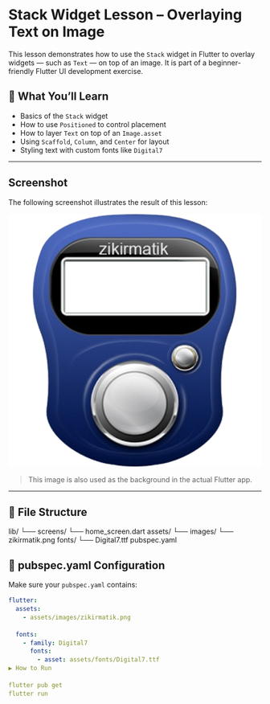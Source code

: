 # Stack Widget Lesson – Overlaying Text on Image

This lesson demonstrates how to use the `Stack` widget in Flutter to overlay widgets — such as `Text` — on top of an image. It is part of a beginner-friendly Flutter UI development exercise.

## 🎯 What You’ll Learn

- Basics of the `Stack` widget
- How to use `Positioned` to control placement
- How to layer `Text` on top of an `Image.asset`
- Using `Scaffold`, `Column`, and `Center` for layout
- Styling text with custom fonts like `Digital7`

---

## Screenshot

The following screenshot illustrates the result of this lesson:

![Digital Counter UI](assets/images/zikirmatik.png)

> This image is also used as the background in the actual Flutter app.

---

## 📁 File Structure
lib/
└── screens/
└── home_screen.dart
assets/
└── images/
└── zikirmatik.png
fonts/
└── Digital7.ttf
pubspec.yaml

## 🔧 pubspec.yaml Configuration

Make sure your `pubspec.yaml` contains:

```yaml
flutter:
  assets:
    - assets/images/zikirmatik.png

  fonts:
    - family: Digital7
      fonts:
        - asset: assets/fonts/Digital7.ttf
▶️ How to Run

flutter pub get
flutter run

